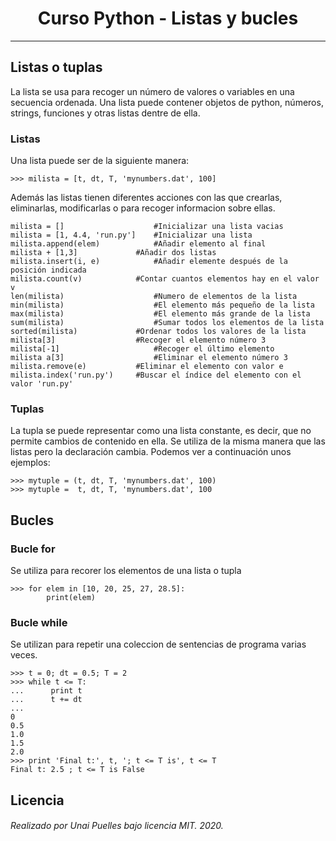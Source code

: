 <h1 align="center">
  Curso Python - Listas y bucles
  <br/>
</h1>

---

## Listas o tuplas
La lista se usa para recoger un número de valores o variables en una secuencia ordenada. Una lista puede contener objetos de python, 
números, strings, funciones y otras listas dentre de ella.
<br/>
### Listas
Una lista puede ser de la siguiente manera:
```
>>> milista = [t, dt, T, 'mynumbers.dat', 100]
```
Además las listas tienen diferentes acciones con las que crearlas, eliminarlas, modificarlas o para recoger informacion sobre ellas.
```
milista = [] 	                #Inicializar una lista vacias
milista = [1, 4.4, 'run.py'] 	#Inicializar una lista
milista.append(elem) 	        #Añadir elemento al final
milista + [1,3] 	        #Añadir dos listas
milista.insert(i, e) 	        #Añadir elemente después de la posición indicada
milista.count(v) 	        #Contar cuantos elementos hay en el valor v
len(milista) 	                #Numero de elementos de la lista
min(milista) 	                #El elemento más pequeño de la lista
max(milista) 	                #El elemento más grande de la lista
sum(milista) 	                #Sumar todos los elementos de la lista
sorted(milista) 	        #Ordenar todos los valores de la lista
milista[3] 	                #Recoger el elemento número 3
milista[-1] 	                #Recoger el último elemento
milista a[3] 	                #Eliminar el elemento número 3
milista.remove(e) 	        #Eliminar el elemento con valor e
milista.index('run.py') 	#Buscar el índice del elemento con el valor 'run.py'

```
### Tuplas
La tupla se puede representar como una lista constante, es decir, que no permite cambios de contenido en ella.
Se utiliza de la misma manera que las listas pero la declaración cambia. Podemos ver a continuación unos ejemplos:
```
>>> mytuple = (t, dt, T, 'mynumbers.dat', 100)
>>> mytuple =  t, dt, T, 'mynumbers.dat', 100
```

## Bucles

### Bucle for
Se utiliza para recorer los elementos de una lista o tupla
```
>>> for elem in [10, 20, 25, 27, 28.5]:
        print(elem)
```

### Bucle while
Se utilizan para repetir una coleccion de sentencias de programa varias veces.
```
>>> t = 0; dt = 0.5; T = 2
>>> while t <= T:
...      print t
...      t += dt
...
0
0.5
1.0
1.5
2.0
>>> print 'Final t:', t, '; t <= T is', t <= T
Final t: 2.5 ; t <= T is False
```

## Licencia

###### Realizado por Unai Puelles bajo licencia MIT. 2020.
